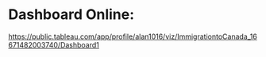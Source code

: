# Dashboard Online:

https://public.tableau.com/app/profile/alan1016/viz/ImmigrationtoCanada_16671482003740/Dashboard1
